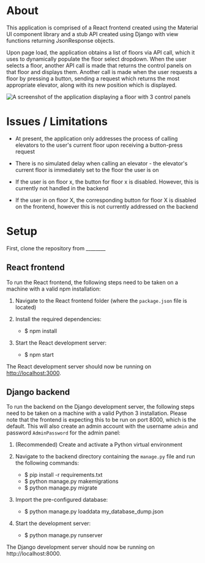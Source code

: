# About

This application is comprised of a React frontend created using the Material UI component library and a stub API created using Django with view functions returning JsonResponse objects.

Upon page load, the application obtains a list of floors via API call, which it uses to dynamically populate the floor select dropdown. When the user selects a floor, another API call is made that returns the control panels on that floor and displays them. Another call is made when the user requests a floor by pressing a button, sending a request which returns the most appropriate elevator, along with its new position which is displayed.

![A screenshot of the application displaying a floor with 3 control panels](https://i.imgur.com/e9I0O4U.png)

# Issues / Limitations

* At present, the application only addresses the process of calling elevators to the user's current floor upon receiving a button-press request 

* There is no simulated delay when calling an elevator - the elevator's current floor is immediately set to the floor the user is on

* If the user is on floor x, the button for floor x is disabled. However, this is currently not handled in the backend

* If the user in on floor X, the corresponding button for floor X is disabled on the frontend, however this is not currently addressed on the backend


# Setup

First, clone the repository from ________

## React frontend

To run the React frontend, the following steps need to be taken on a machine with a valid npm installation:

1. Navigate to the React frontend folder (where the `package.json` file is located)

2. Install the required dependencies:
   * $ npm install

3. Start the React development server:
   * $ npm start

The React development server should now be running on [http://localhost:3000](http://localhost:3000).
 

## Django backend

To run the backend on the Django development server, the following steps need to be taken on a machine with a valid Python 3 installation. Please note that the frontend is expecting this to be run on port 8000, which is the default. This will also create an admin account with the username `admin` and password `AdminPassword` for the admin panel:

1. (Recommended) Create and activate a Python virtual environment

2. Navigate to the backend directory containing the `manage.py` file and run the following commands:
   * $ pip install -r requirements.txt
   * $ python manage.py makemigrations
   * $ python manage.py migrate

3. Import the pre-configured database:
   * $ python manage.py loaddata my_database_dump.json

4. Start the development server:
   * $ python manage.py runserver
  
The Django development server should now be running on http://localhost:8000.  


